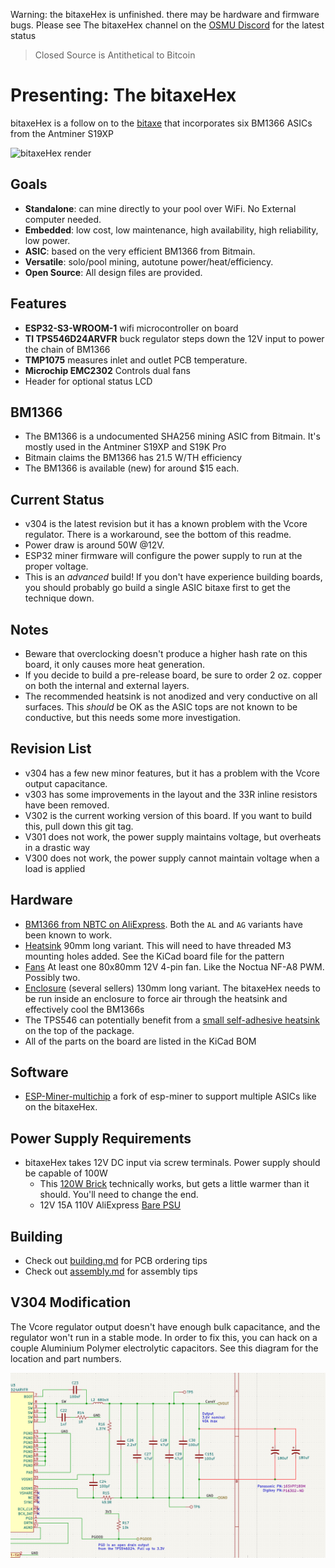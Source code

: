 Warning: the bitaxeHex is unfinished. there may be hardware and firmware bugs. Please see The bitaxeHex channel on the [OSMU Discord](https://discord.gg/osmu) for the latest status

> Closed Source is Antithetical to Bitcoin

# Presenting: The bitaxeHex
bitaxeHex is a follow on to the [bitaxe](https://github.com/skot/bitaxe) that incorporates six BM1366 ASICs from the Antminer S19XP

![bitaxeHex render](doc/hex_render.jpg)

## Goals
- **Standalone**: can mine directly to your pool over WiFi. No External computer needed.
- **Embedded**: low cost, low maintenance, high availability, high reliability, low power.
- **ASIC**: based on the very efficient BM1366 from Bitmain.
- **Versatile**: solo/pool mining, autotune power/heat/efficiency.
- **Open Source**: All design files are provided.

## Features
- **ESP32-S3-WROOM-1** wifi microcontroller on board
- **TI TPS546D24ARVFR** buck regulator steps down the 12V input to power the chain of BM1366
- **TMP1075** measures inlet and outlet PCB temperature.
- **Microchip EMC2302** Controls dual fans
- Header for optional status LCD

## BM1366
- The BM1366 is a undocumented SHA256 mining ASIC from Bitmain. It's mostly used in the Antminer S19XP and S19K Pro
- Bitmain claims the BM1366 has 21.5 W/TH efficiency
- The BM1366 is available (new) for around $15 each.

## Current Status
- v304 is the latest revision but it has a known problem with the Vcore regulator.  There is a workaround, see the bottom of this readme.
- Power draw is around 50W @12V.
- ESP32 miner firmware will configure the power supply to run at the proper voltage.
- This is an _advanced_ build! If you don't have experience building boards, you should probably go build a single ASIC bitaxe first to get the technique down.

## Notes
- Beware that overclocking doesn't produce a higher hash rate on this board, it only causes more heat generation.
- If you decide to build a pre-release board, be sure to order 2 oz. copper on both the internal and external layers.
- The recommended heatsink is not anodized and very conductive on all surfaces. This _should_ be OK as the ASIC tops are not known to be conductive, but this needs some more investigation.

## Revision List
- v304 has a few new minor features, but it has a problem with the Vcore output capacitance.
- v303 has some improvements in the layout and the 33R inline resistors have been removed.
- V302 is the current working version of this board.  If you want to build this, pull down this git tag.
- V301 does not work, the power supply maintains voltage, but overheats in a drastic way
- V300 does not work, the power supply cannot maintain voltage when a load is applied

## Hardware
- [BM1366 from NBTC on AliExpress](https://www.aliexpress.us/item/3256803471845503.html). Both the `AL` and `AG` variants have been known to work.
- [Heatsink](https://www.aliexpress.us/item/3256805608902122.html) 90mm long variant. This will need to have threaded M3 mounting holes added. See the KiCad board file for the pattern
- [Fans](https://www.amazon.com/Noctua-NF-A8-PWM-Premium-Quiet/dp/B00NEMG62M) At least one 80x80mm 12V 4-pin fan. Like the Noctua NF-A8 PWM. Possibly two.
- [Enclosure](https://www.aliexpress.us/item/3256806064761702.html) (several sellers) 130mm long variant. The bitaxeHex needs to be run inside an enclosure to force air through the heatsink and effectively cool the BM1366s
- The TPS546 can potentially benefit from a [small self-adhesive heatsink](https://www.amazon.com/gp/product/B093V6RK58/) on the top of the package.
- All of the parts on the board are listed in the KiCad BOM

## Software
- [ESP-Miner-multichip](https://github.com/bitaxeorg/esp-miner-multichip) a fork of esp-miner to support multiple ASICs like on the bitaxeHex.

## Power Supply Requirements
- bitaxeHex takes 12V DC input via screw terminals. Power supply should be capable of 100W
  - This [120W Brick](https://www.amazon.com/gp/product/B07PWZQ33N) technically works, but gets a little warmer than it should. You'll need to change the end.
  - 12V 15A 110V AliExpress [Bare PSU](https://www.aliexpress.us/item/3256805439916551.html)

## Building
- Check out [building.md](building.md) for PCB ordering tips
- Check out [assembly.md](assembly.md) for assembly tips

## V304 Modification
The Vcore regulator output doesn't have enough bulk capacitance, and the regulator won't run in a stable mode.
In order to fix this, you can hack on a couple Aluminium Polymer electrolytic capacitors.  See this diagram for the location and part numbers.

![v304 modification](doc/v304-fix.png)
